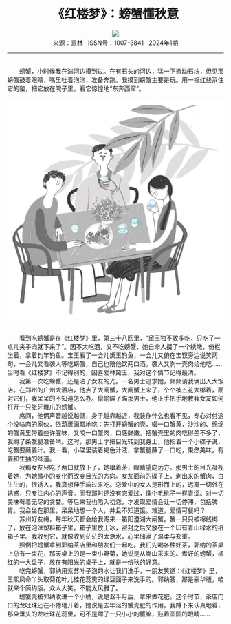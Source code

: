 # <center>《红楼梦》：螃蟹懂秋意</center>

<div align=center><img src="https://raw.githubusercontent.com/leaguecn/magazines/main/img_authors/%d7%f7%d5%df%a3%ba%c7%e0%c7%e0.jpg"></div>

<center>来源：意林   ISSN号：1007-3841   2024年1期</center>

* * *

<br>　　螃蟹，小时候我在湍河边摸到过。在有石头的河边，猛一下掀动石块，但见那螃蟹鼓着眼睛，嘴里吐着泡泡，准备奔跑。我摸到螃蟹主要是玩。用一根红线系住它的螯，把它放在院子里，看它惊惶地“东奔西窜”。

![](https://raw.githubusercontent.com/leaguecn/magazines/main/img/yili20240160-1-l.jpg)

  
<br>　　看到吃螃蟹是在《红楼梦》里，第三十八回里，“黛玉独不敢多吃，只吃了一点儿夹子肉就下来了”。因不大吃酒，又不吃螃蟹，她自命人掇了一个绣墩，倚栏坐着，拿着钓竿钓鱼。宝玉看了一会儿黛玉钓鱼，一会儿又俯在宝钗旁边说笑两句，一会儿又看袭人等吃螃蟹，自己也陪他饮两口酒。袭人又剥一壳肉给他吃……当时看《红楼梦》不记得别的，因喜爱林黛玉，我对这个情节记得最清。  
　　我第一次吃螃蟹，还是沾了女友的光。一名男士追求她，频频请我俩出入大饭店。在郑州的广州大酒店，他点了大闸蟹，大闸蟹上来了，个个被五花大绑着，面对它们，我呆呆的不知道怎么办。偷偷瞄了瞄那男士，他正手把手地教我女友如何打开一只张牙舞爪的螃蟹。  
　　席间，他俩声音越说越低，身子越靠越近，我装作什么也看不见，专心对付这个没啥肉的家伙，依葫蘆画瓢地吃：先打开螃蟹的壳，嘬一口蟹黄，沙沙的、绵绵的蟹黄里带着些许腥味，又咬一口蟹肉，口感鲜嫩。把蟹壳里的肉吃得差不多了，我掰了条蟹腿准备啃。这时，那男士才把目光转到我身上，他指着一个小碟子说，吃蟹要蘸姜汁。我一看，小碟里装着褐色汁液，拿蟹腿蘸了一口吃，果然美味，有姜和生抽的味道。  
　　我那女友只吃了两口就放下了，她啜着茶，眼睛望向远方。那男士的目光凝视着她，为她微小的变化而改变目光的方向。女友面前的碟子上，剥出来的蟹肉，白生生的，很诱人，我真想伸手端过来吃。恋爱中的女人是形而上的，远离一切外在诱惑，只专注内心的声音。而我那时还没有恋爱过，像个毛桃子一样青涩。对一切美味有着无尽的贪婪。等后来我也陷入初恋，才发现爱情会让一切停滞，包括脾胃。我会坐在那里，呆呆地想一个人，并且不知道饿。难道，爱情可餐吗？  
　　苏州好友梅，每年秋天都会给我寄来一箱阳澄湖大闸蟹。蟹一只只被棉线绑了，放在泡沫塑料箱子里，箱子里放上冰，密封之后又放在一个印有青山绿水的纸箱子里。我收到它，就像收到茫茫的太湖水，心里储满了温柔与郑重。  
　　照例把螃蟹拿到郭纳茶店里和朋友们一起吃。我们先喝各种好茶，郭纳的茶桌上总有一束花，那天桌上的是一束小野菊，她说是从嵩山采来的。煮好的螃蟹，橘红的一大盘子，放在有阳光的桌子上，就是一份秋的好意。  
　　吃完螃蟹，郭纳用紫苏叶子泡的水让我们洗手，一朋友笑道：《红楼梦》里，王熙凤命丫头取菊花叶儿桂花蕊熏的绿豆面子来洗手的。郭纳答，那是豪华版，咱就来个简约版。众人大笑，不能太风雅了。  
　　螃蟹壳被郭纳收进一个小桶，说是沤半月后，拿来做花肥。这个时节，茶店门口的龙吐珠还在不倦地开着，她说是去年沤的蟹壳肥的作用。我蹲下来认真地看，那朵垂头的龙吐珠花蕊里，可不是蹲了一只小小的蟹嘛，鼓着圆圆的眼睛……
